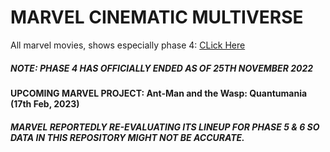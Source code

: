 # MARVEL CINEMATIC MULTIVERSE

All marvel movies, shows especially phase 4: [CLick Here](https://github.com/gunjan1909/marvel/blob/main/MCU%20RESEARCH.md)

##### NOTE: PHASE 4 HAS OFFICIALLY ENDED AS OF 25TH NOVEMBER 2022

#### UPCOMING MARVEL PROJECT: Ant-Man and the Wasp: Quantumania (17th Feb, 2023)

##### MARVEL REPORTEDLY RE-EVALUATING ITS LINEUP FOR PHASE 5 & 6 SO DATA IN THIS REPOSITORY MIGHT NOT BE ACCURATE.
